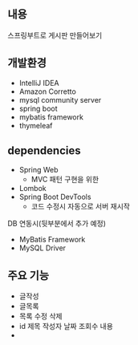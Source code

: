 ## 내용
스프링부트로 게시판 만들어보기

## 개발환경
- IntelliJ IDEA
- Amazon Corretto
- mysql community server 
- spring boot 
- mybatis framework
- thymeleaf

## dependencies
- Spring Web
    - MVC 패턴 구현을 위한
- Lombok
- Spring Boot DevTools
    - 코드 수정시 자동으로 서버 재시작

DB 연동시(뒷부분에서 추가 예정)
- MyBatis Framework
- MySQL Driver

## 주요 기능
- 글작성
- 글목록
- 목록 수정 삭제 
- id 제목 작성자 날짜 조회수 내용
- 




